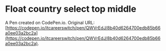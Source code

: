 # Float country select top middle

A Pen created on CodePen.io. Original URL: [https://codepen.io/itcareerswitch/pen/QWVrEdJ/8b40d6264700edb85b66a0ee03a2bc2a](https://codepen.io/itcareerswitch/pen/QWVrEdJ/8b40d6264700edb85b66a0ee03a2bc2a).

